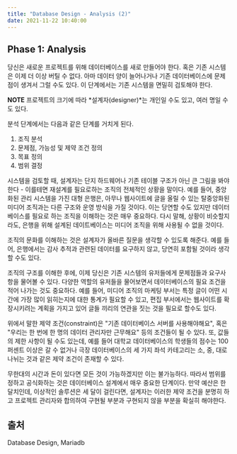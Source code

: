 ```yaml
---
title: "Database Design - Analysis (2)"
date: 2021-11-22 10:40:00
---
```


## Phase 1: Analysis
당신은 새로운 프로젝트를 위해 데이터베이스를 새로 만들어야 한다. 혹은 기존 시스템은 이제 더 이상 버틸 수 없다. 아마 데이터 양이 늘어나거나 기존 데이터베이스에 문제점이 생겨서 그럴 수도 있다. 이 단계에서는 기존 시스템을 면밀히 검토해야 한다.

**NOTE** 프로젝트의 크기에 따라 *설계자(designer)*는 개인일 수도 있고, 여러 명일 수도 있다.

분석 단계에서는 다음과 같은 단계를 거치게 된다.
1. 조직 분석
2. 문제점, 가능성 및 제약 조건 정의
3. 목표 정의
4. 범위 결정

시스템을 검토할 때, 설계자는 단지 하드웨어나 기존 테이블 구조가 아닌 큰 그림을 봐야한다 - 이를테면 재설계를 필요로하는 조직의 전체적인 상황을 말이다. 예를 들어, 중앙화된 관리 시스템을 가진 대형 은행은, 아무나 웹사이트에 글을 올릴 수 있는 탈중앙화된 미디어 조직과는 다른 구조와 운영 방식을 가질 것이다. 이는 당연할 수도 있지만 데이터베이스를 필요로 하는 조직을 이해하는 것은 매우 중요하다. 다시 말해, 상황이 비슷할지라도, 은행을 위해 설계된 데이트베이스는 미디어 조직을 위해 사용될 수 없을 것이다.

조직의 문화를 이해하는 것은 설계자가 올바른 질문을 생각할 수 있도록 해준다. 예를 들어, 은행에서는 감사 추적과 관련된 데이터를 요구하지 않고, 당연히 포함될 것이라 생각할 수도 있다.

조직의 구조를 이해한 후에, 이제 당신은 기존 시스템의 유저들에게 문제점들과 요구사항을 물어볼 수 있다. 다양한 역할의 유저들을 물어보면서 데이터베이스의 필요 조건을 적어 나가는 것도 중요하다. 예를 들어, 미디어 조직의 마케팅 부서는 특정 글이 어떤 시간에 가장 많이 읽히는지에 대한 통계가 필요할 수 있고, 편집 부서에서는 웹사이트를 확장시키려는 계획을 가지고 있어 글들 끼리의 연관을 짓는 것을 필요로 할수도 있다.

위에서 말한 제약 조건(constraint)은 "기존 데이터베이스 서버를 사용해야해요", 혹은 "우리는 한 번에 한 명의 데이터 관리자만 근무해요" 등의 조건들이 될 수 있다. 또, 값들의 제한 사항이 될 수도 있는데, 예를 들어 대학교 데이터베이스의 학생들의 점수는 100퍼센트 이상은 갈 수 없거나 극장 데이터베이스의 세 가지 좌석 카테고리는 소, 중, 대로 나뉘는 것과 같은 제약 조건이 존재할 수 있다.

무한대의 시간과 돈이 있다면 모든 것이 가능하겠지만 이는 불가능하다. 따라서 범위를 정하고 공식화하는 것은 데이터베이스 설계에서 매우 중요한 단계이다. 만약 예산은 한 달치인데, 이상적인 솔루션은 세 달이 걸린다면, 설계자는 이러한 제약 조건을 분명히 하고 프로젝트 관리자와 합의하여 구현될 부분과 구현되지 않을 부분을 확실히 해야한다.

## 출처
Database Design, Mariadb